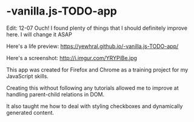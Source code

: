 # -vanilla.js-TODO-app

Edit: 12-07 Ouch! I found plenty of things that I should definitely improve here. I will change it ASAP

Here's a life preview: https://yewhral.github.io/-vanilla.js-TODO-app/

Here's a screenshot: http://i.imgur.com/YRYPiBe.jpg

This app was created for Firefox and Chrome as a training project for my JavaScript skills.

Creating this without following any tutorials allowed me to improve at handling parent-child relations in DOM.

It also taught me how to deal with styling checkboxes and dynamically generated content.